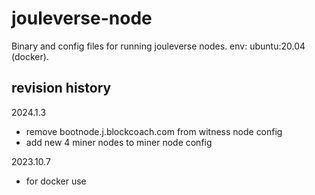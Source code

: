 # jouleverse-node

Binary and config files for running jouleverse nodes. env: ubuntu:20.04 (docker).

## revision history

2024.1.3
- remove bootnode.j.blockcoach.com from witness node config
- add new 4 miner nodes to miner node config

2023.10.7
- for docker use
